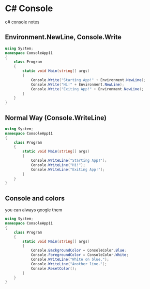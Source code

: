 # C# Console 
c# console notes

## Environment.NewLine, Console.Write
```cs
using System;
namespace ConsoleApp11
{
    class Program
    {
        static void Main(string[] args)
        {
            Console.Write("Starting App!" + Environment.NewLine);
            Console.Write("Hi!" + Environment.NewLine);
            Console.Write("Exiting App!" + Environment.NewLine);
        }
    }
}
```
## Normal Way (Console.WriteLine)
```cs
using System;
namespace ConsoleApp11
{
    class Program
    {
        static void Main(string[] args)
        {
            Console.WriteLine("Starting App!");
            Console.WriteLine("Hi!");
            Console.WriteLine("Exiting App!");
        }
    }
}
```
## Console and colors
you can always google them
```cs
using System;
namespace ConsoleApp11
{
    class Program
    {
        static void Main(string[] args)
        {
            Console.BackgroundColor = ConsoleColor.Blue;
            Console.ForegroundColor = ConsoleColor.White;
            Console.WriteLine("White on blue.");
            Console.WriteLine("Another line.");
            Console.ResetColor();
        }
    }
}
```